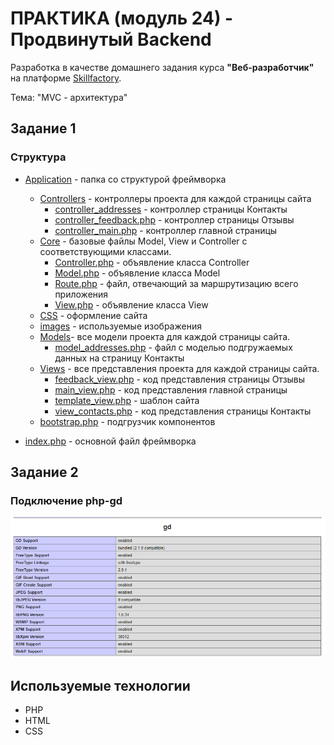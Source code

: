 # ПРАКТИКА (модуль 24) - Продвинутый Backend
Разработка в качестве домашнего задания курса **"Веб-разработчик"** на платформе [Skillfactory](https://skillfactory.ru/).

Тема: "MVC - архитектура"

## Задание 1
### Структура
* [Application](./Application/) - папка со структурой фреймворка

    * [Controllers](./Application/Controllers/) - контроллеры проекта для каждой страницы сайта
        * [controller_addresses](./Application/Controllers/controller_addresses.php) - контроллер страницы Контакты
        * [controller_feedback.php](./Application/Controllers/controller_feedback.php) - контроллер страницы Отзывы
        * [controller_main.php](./Application/Controllers/controller_main.php) - контроллер главной страницы 
    * [Core](./Application/Core/) - базовые файлы Model, View и Controller с соответствующими классами.
        * [Controller.php](./Application/Core/Controller.php) - объявление класса Controller
        * [Model.php](./Application/Core/Model.php) - объявление класса Model
        * [Route.php](./Application/Core/Route.php) - файл, отвечающий за маршрутизацию всего приложения
        * [View.php](./Application/Core/View.php) - объявление класса View
    * [CSS](./Application/CSS/) - оформление сайта
    * [images](./Application/images/) - используемые изображения
    * [Models](./Application/Models/)- все модели проекта для каждой страницы сайта.
        * [model_addresses.php](./Application/Models/model_addresses.php) -  файл с моделью подгружаемых данных на страницу Контакты
    * [Views](./Application/Views/) - все представления проекта для каждой страницы сайта.
        * [feedback_view.php](./Application/Views/feedback_view.php) - код представления страницы Отзывы
        * [main_view.php](./Application/Views/main_view.php) - код представления главной страницы
        * [template_view.php](./Application/Views/template_view.php) - шаблон сайта
        * [view_contacts.php](./Application/Views/view_contacts.php) - код представления страницы Контакты
    * [bootstrap.php](./Application/bootstrap.php) - подгрузчик компонентов
* [index.php](./index.php) - основной файл фреймворка

## Задание 2
### Подключение php-gd
![](./php-gd.png)
## Используемые технологии
* PHP
* HTML
* CSS


